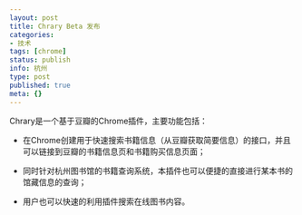 ```yaml
---
layout: post
title: Chrary Beta 发布
categories:
- 技术
tags: [chrome]
status: publish
info: 杭州
type: post
published: true
meta: {}
---
```


Chrary是一个基于豆瓣的Chrome插件，主要功能包括：

- 在Chrome创建用于快速搜索书籍信息（从豆瓣获取简要信息）的接口，并且可以链接到豆瓣的书籍信息页和书籍购买信息页面；

- 同时针对杭州图书馆的书籍查询系统，本插件也可以便捷的直接进行某本书的馆藏信息的查询；

- 用户也可以快速的利用插件搜索在线图书内容。
